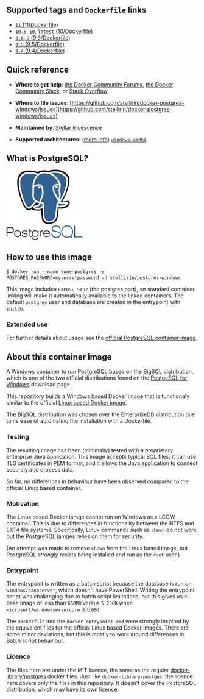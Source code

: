 ## Supported tags and `Dockerfile` links

-   [`11` (11/Dockerfile)](https://github.com/stellirin/docker-postgres-windows/blob/master/11/Dockerfile)
-   [`10.5`, `10`, `latest` (10/Dockerfile)](https://github.com/stellirin/docker-postgres-windows/blob/master/10/Dockerfile)
-   [`9.6`, `9` (9.6/Dockerfile)](https://github.com/stellirin/docker-postgres-windows/blob/master/9.6/Dockerfile)
-   [`9.5` (9.5/Dockerfile)](https://github.com/stellirin/docker-postgres-windows/blob/master/9.5/Dockerfile)
-   [`9.4` (9.4/Dockerfile)](https://github.com/stellirin/docker-postgres-windows/blob/master/9.4/Dockerfile)

## Quick reference

-   **Where to get help**:
    [the Docker Community Forums](https://forums.docker.com/), [the Docker Community Slack](https://blog.docker.com/2016/11/introducing-docker-community-directory-docker-community-slack/), or [Stack Overflow](https://stackoverflow.com/search?tab=newest&q=docker)

-   **Where to file issues**:
    [https://github.com/stellirin/docker-postgres-windows/issues](https://github.com/stellirin/docker-postgres-windows/issues)

-   **Maintained by**:
    [Stellar Iridescence](https://github.com/stellirin)

-   **Supported architectures**: ([more info](https://github.com/docker-library/official-images#architectures-other-than-amd64))
    [`windows-amd64`](https://hub.docker.com/u/winamd64/)

## What is PostgreSQL?

![logo](https://raw.githubusercontent.com/docker-library/docs/master/postgres/logo.png)

## How to use this image

```console
$ docker run --name some-postgres -e POSTGRES_PASSWORD=mysecretpassword -d stellirin/postgres-windows
```

This image includes `EXPOSE 5432` (the postgres port), so standard container linking will make it automatically available to the linked containers. The default `postgres` user and database are created in the entrypoint with `initdb`.

### Extended use

For further details about usage see the [official PostgreSQL container image](https://hub.docker.com/_/postgres/).

## About this container image

A Windows container to run PostgreSQL based on the [BigSQL](http://www.openscg.com/bigsql/about/) distribution, which is one of the two official distributions found on the [PostgeSQL for Windows](https://www.postgresql.org/download/windows/) download page.

This repository builds a Windows based Docker image that is functionaly similar to the official [Linux based Docker image](https://hub.docker.com/_/postgres/).

The BigSQL distribution was chosen over the EnterpriseDB distribution due to its ease of automating the installation with a Dockerfile.

### Testing

The resulting image has been (minimally) tested with a proprietary enterprise Java application. This image accepts typical SQL files, it can use TLS certificates in PEM format, and it allows the Java application to connect securely and process data.

So far, no differences in behaviour have been observed compared to the official Linux based container.

### Motivation

The Linux based Docker iamge cannot run on Windows as a LCOW container. This is due to differences in functionality between the NTFS and EXT4 file systems. Specifically, Linux commands such as `chown` do not work but the PostgreSQL iamges relies on them for security.

(An attempt was made to remove `chown` from the Linux based image, but PostgreSQL *strongly* resists being installed and run as the `root` user.)

### Entrypoint

The entrypoint is written as a batch script because the database is run on `windows/nanoserver`, which doesn't have PowerShell. Writing the entrypoint script was challenging due to batch script limitations, but this gives us a base image of less than `650MB` versus `5.25GB` when `microsoft/windowsservercore` is used.

The `Dockerfile` and the `docker-entrypoint.cmd` were strongly inspired by the equivalent files for the official Linux based Docker images. There are some minor deviations, but this is mostly to work around differences in Batch script behaviour.

### Licence

The files here are under the MIT licence, the same as the regular [docker-library/postgres](https://github.com/docker-library/postgres) docker files. Just like `docker-library/postges`, the licence here covers *only* the files in this repository. It doesn't cover the PostgreSQL distribution, which may have its own licence.
